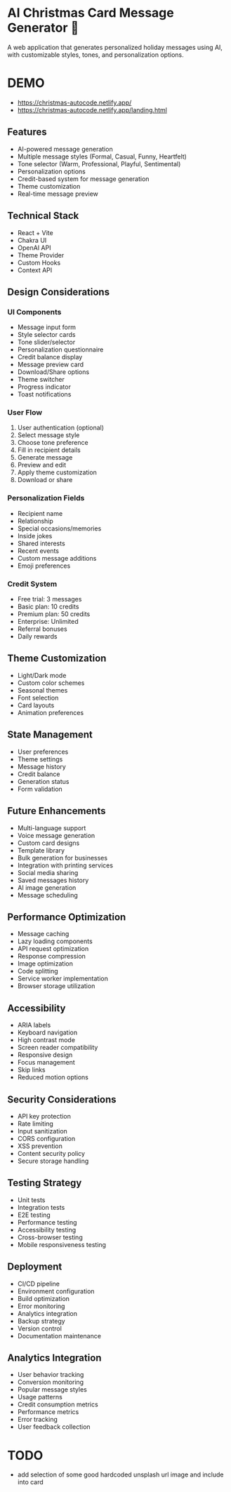 # AI Christmas Card Message Generator 🎄

A web application that generates personalized holiday messages using AI, with customizable styles,
tones, and personalization options.

# DEMO

-   https://christmas-autocode.netlify.app/
-   https://christmas-autocode.netlify.app/landing.html

## Features

-   AI-powered message generation
-   Multiple message styles (Formal, Casual, Funny, Heartfelt)
-   Tone selector (Warm, Professional, Playful, Sentimental)
-   Personalization options
-   Credit-based system for message generation
-   Theme customization
-   Real-time message preview

## Technical Stack

-   React + Vite
-   Chakra UI
-   OpenAI API
-   Theme Provider
-   Custom Hooks
-   Context API

## Design Considerations

### UI Components

-   Message input form
-   Style selector cards
-   Tone slider/selector
-   Personalization questionnaire
-   Credit balance display
-   Message preview card
-   Download/Share options
-   Theme switcher
-   Progress indicator
-   Toast notifications

### User Flow

1. User authentication (optional)
2. Select message style
3. Choose tone preference
4. Fill in recipient details
5. Generate message
6. Preview and edit
7. Apply theme customization
8. Download or share

### Personalization Fields

-   Recipient name
-   Relationship
-   Special occasions/memories
-   Inside jokes
-   Shared interests
-   Recent events
-   Custom message additions
-   Emoji preferences

### Credit System

-   Free trial: 3 messages
-   Basic plan: 10 credits
-   Premium plan: 50 credits
-   Enterprise: Unlimited
-   Referral bonuses
-   Daily rewards

## Theme Customization

-   Light/Dark mode
-   Custom color schemes
-   Seasonal themes
-   Font selection
-   Card layouts
-   Animation preferences

## State Management

-   User preferences
-   Theme settings
-   Message history
-   Credit balance
-   Generation status
-   Form validation

## Future Enhancements

-   Multi-language support
-   Voice message generation
-   Custom card designs
-   Template library
-   Bulk generation for businesses
-   Integration with printing services
-   Social media sharing
-   Saved messages history
-   AI image generation
-   Message scheduling

## Performance Optimization

-   Message caching
-   Lazy loading components
-   API request optimization
-   Response compression
-   Image optimization
-   Code splitting
-   Service worker implementation
-   Browser storage utilization

## Accessibility

-   ARIA labels
-   Keyboard navigation
-   High contrast mode
-   Screen reader compatibility
-   Responsive design
-   Focus management
-   Skip links
-   Reduced motion options

## Security Considerations

-   API key protection
-   Rate limiting
-   Input sanitization
-   CORS configuration
-   XSS prevention
-   Content security policy
-   Secure storage handling

## Testing Strategy

-   Unit tests
-   Integration tests
-   E2E testing
-   Performance testing
-   Accessibility testing
-   Cross-browser testing
-   Mobile responsiveness testing

## Deployment

-   CI/CD pipeline
-   Environment configuration
-   Build optimization
-   Error monitoring
-   Analytics integration
-   Backup strategy
-   Version control
-   Documentation maintenance

## Analytics Integration

-   User behavior tracking
-   Conversion monitoring
-   Popular message styles
-   Usage patterns
-   Credit consumption metrics
-   Performance metrics
-   Error tracking
-   User feedback collection

# TODO

-   add selection of some good hardcoded unsplash url image and include into card
